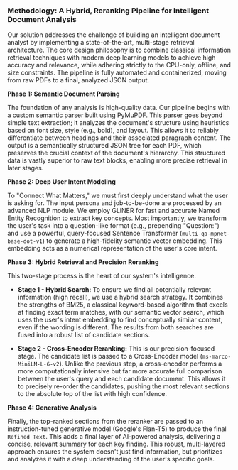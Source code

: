 ### Methodology: A Hybrid, Reranking Pipeline for Intelligent Document Analysis

Our solution addresses the challenge of building an intelligent document analyst by implementing a state-of-the-art, multi-stage retrieval architecture. The core design philosophy is to combine classical information retrieval techniques with modern deep learning models to achieve high accuracy and relevance, while adhering strictly to the CPU-only, offline, and size constraints. The pipeline is fully automated and containerized, moving from raw PDFs to a final, analyzed JSON output.

**Phase 1: Semantic Document Parsing**

The foundation of any analysis is high-quality data. Our pipeline begins with a custom semantic parser built using PyMuPDF. This parser goes beyond simple text extraction; it analyzes the document's structure using heuristics based on font size, style (e.g., bold), and layout. This allows it to reliably differentiate between headings and their associated paragraph content. The output is a semantically structured JSON tree for each PDF, which preserves the crucial context of the document's hierarchy. This structured data is vastly superior to raw text blocks, enabling more precise retrieval in later stages.

**Phase 2: Deep User Intent Modeling**

To "Connect What Matters," we must first deeply understand what the user is asking for. The input persona and job-to-be-done are processed by an advanced NLP module. We employ GLiNER for fast and accurate Named Entity Recognition to extract key concepts. Most importantly, we transform the user's task into a question-like format (e.g., prepending "Question:") and use a powerful, query-focused Sentence Transformer (`multi-qa-mpnet-base-dot-v1`) to generate a high-fidelity semantic vector embedding. This embedding acts as a numerical representation of the user's core intent.

**Phase 3: Hybrid Retrieval and Precision Reranking**

This two-stage process is the heart of our system's intelligence.

*   **Stage 1 - Hybrid Search:** To ensure we find all potentially relevant information (high recall), we use a hybrid search strategy. It combines the strengths of BM25, a classical keyword-based algorithm that excels at finding exact term matches, with our semantic vector search, which uses the user's intent embedding to find conceptually similar content, even if the wording is different. The results from both searches are fused into a robust list of candidate sections.

*   **Stage 2 - Cross-Encoder Reranking:** This is our precision-focused stage. The candidate list is passed to a Cross-Encoder model (`ms-marco-MiniLM-L-6-v2`). Unlike the previous step, a cross-encoder performs a more computationally intensive but far more accurate full comparison between the user's query and each candidate document. This allows it to precisely re-order the candidates, pushing the most relevant sections to the absolute top of the list with high confidence.

**Phase 4: Generative Analysis**

Finally, the top-ranked sections from the reranker are passed to an instruction-tuned generative model (Google's Flan-T5) to produce the final `Refined Text`. This adds a final layer of AI-powered analysis, delivering a concise, relevant summary for each key finding. This robust, multi-layered approach ensures the system doesn't just find information, but prioritizes and analyzes it with a deep understanding of the user's specific goals.
